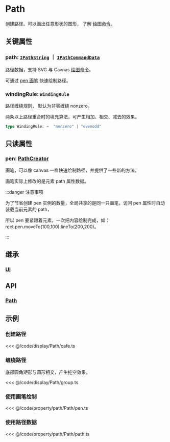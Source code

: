 <script setup>
import Case from '/component/Case.vue'
</script>

# Path

创建路径。可以画出任意形状的图形， 了解 [绘图命令](../interface/ui/PathData.md)。

<case name="Path"></case>

## 关键属性

### path: [`IPathString`](/reference/interface/ui/PathData#ipathstring) ｜ [`IPathCommandData`](/reference/interface/ui/PathData.md)

路径数据，支持 SVG 与 Cavnas [绘图命令](/reference/interface/ui/PathData.md)。

可通过 [pen 画笔](#pen-pathcreator) 快速绘制路径。

### windingRule: `WindingRule`

路径缠绕规则， 默认为非零缠绕 nonzero。

两条以上路径重合时的填充算法，可产生相加、相交、减去的效果。

```ts
type WindingRule: =  "nonzero" | "evenodd"
```

## 只读属性

### pen: [PathCreator](/reference/path/PathCreator.md)

画笔，可以像 canvas 一样快速绘制路径，并提供了一些新的方法。

画笔实际上修改的是元素 path 属性数据。

:::danger 注意事项

为了节省创建 pen 实例的数量，全局共享的是同一只画笔，访问 pen 属性时自动装载当前元素的 path，

所以 pen 要紧跟着元素，一次把内容绘制完成，如：rect.pen.moveTo(100,100).lineTo(200,200)。

:::

<!--@include: ../path/PathDrawer.md-->

## 继承

### [UI](./UI.md)

## API

### [Path](/api/classes/Path.md)

## 示例

<case name="Path" index=5></case>

### 创建路径

<<< @/code/display/Path/cafe.ts

<case name="Pen" index=0></case>

### 缠绕路径

底部圆角矩形与圆形相交，产生挖空效果。

<<< @/code/display/Path/group.ts

<case name="Rect" index=6></case>

### 使用画笔绘制

<<< @/code/property/path/Path/pen.ts

### 使用路径数据

<<< @/code/property/path/Path/path.ts
